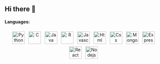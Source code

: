 <h2>Hi there 👋</h2>

<h4>Languages:</h4>
<p align="center">
  
  <img src="https://cdn.jsdelivr.net/gh/devicons/devicon/icons/python/python-original.svg" alt="Python" height="40" style="vertical-align:top; margin:4px">
  <img src="https://cdn.jsdelivr.net/gh/devicons/devicon/icons/c/c-original.svg" alt="C" height="40" style="vertical-align:top; margin:4px">
  <img src="https://cdn.jsdelivr.net/gh/devicons/devicon/icons/java/java-original.svg" alt="Java" height="40" style="vertical-align:top; margin:4px">
  <img src="https://cdn.jsdelivr.net/gh/devicons/devicon/icons/rstudio/rstudio-original.svg" alt="R" height="40" style="vertical-align:top; margin:4px">
    
  <img src="https://cdn.jsdelivr.net/gh/devicons/devicon/icons/javascript/javascript-original.svg" alt="Javascript" height="40" style="vertical-align:top; margin:4px">
  <img src="https://cdn.jsdelivr.net/gh/devicons/devicon/icons/html5/html5-original.svg" alt="Html" height="40" style="vertical-align:top; margin:4px">
  <img src="https://cdn.jsdelivr.net/gh/devicons/devicon/icons/css3/css3-original.svg" alt="Css" height="40" style="vertical-align:top; margin:4px">
  
  <img src="https://cdn.jsdelivr.net/gh/devicons/devicon/icons/mongodb/mongodb-original.svg" alt="Mongodb" height="40" style="vertical-align:top; margin:4px">
  <img src="https://cdn.jsdelivr.net/gh/devicons/devicon/icons/express/express-original.svg" alt="Express" height="40" style="vertical-align:top; margin:4px">
  <img src="https://cdn.jsdelivr.net/gh/devicons/devicon/icons/react/react-original.svg" alt="React" height="40" style="vertical-align:top; margin:4px">
  <img src="https://cdn.jsdelivr.net/gh/devicons/devicon/icons/nodejs/nodejs-original.svg" alt="Nodejs" height="40" style="vertical-align:top; margin:4px">

</p>















